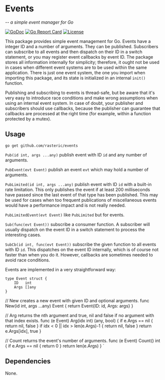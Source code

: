 # Events
*-- a simple event manager for Go*

[![GoDoc](https://godoc.org/github.com/rasteric/minidb/go?status.svg)](https://godoc.org/github.com/rasteric/events)
[![Go Report Card](https://goreportcard.com/badge/github.com/rasteric/minidb)](https://goreportcard.com/report/github.com/rasteric/events)
[![License](https://img.shields.io/badge/License-BSD%203--Clause-blue.svg)](https://opensource.org/licenses/BSD-3-Clause)

This package provides simple event management for Go. Events have a integer ID and a number of arguments. They can be published. Subscribers can subscribe to all events and then dispatch on their ID in a switch statement, or you may register event callbacks by event ID. The package stores all information internally for simplicity; therefore, it ought not be used in cases when different event systems are to be used within the same application. There is just one event system, the one you import when importing this package, and its state is initialized in an internal `init()` function.

Publishing and subscribing to events is thread-safe, but be aware that it's very easy to introduce race conditions and make wrong assumptions when using an internal event system. In case of doubt, your publisher and subscribers should use callbacks, because the publisher can guarantee that callbacks are processed at the right time (for example, within a function protected by a mutex).

## Usage

`go get github.com/rasteric/events`

`Pub(id int, args ...any)` publish event with ID `id` and any number of arguments.

`PubEvent(evt Event)` publish an event `evt` which may hold a number of arguments.

`PubLimited(id int, args ...any)` publish event with ID `id` with a built-in rate limitation. This only publishes the event if at least 200 milliseconds have passed since the last event of that type has been published. This may be used for cases when too frequent publications of miscellaneous events would have a performance impact and is not really needed.

`PubLimitedEvent(evt Event)` like `PubLimited` but for events.

`Sub(func(evt Event))` subscribe a consumer function. A subscriber will usually dispatch on the event ID in a switch statement to process the interesting cases.

`SubCb(id int, func(evt Event))` subscribe the given function to all events with ID `id`. This dispatches on the event ID internally, which is of course not faster than when you do it. However, callbacks are sometimes needed to avoid race conditions.

Events are implemented in a very straightforward way:

```
type Event struct {
	ID   int
	Args []any
}
```

// New creates a new event with given ID and optional arguments.
func New(id int, args ...any) Event {
	return Event{ID: id, Args: args}
}

// Arg returns the nth argument and true, nil and false if no argument with that index exists.
func (e Event) Arg(idx int) (any, bool) {
	if e.Args == nil {
		return nil, false
	}
	if idx < 0 || idx > len(e.Args)-1 {
		return nil, false
	}
	return e.Args[idx], true
}

// Count returns the event's number of arguments.
func (e Event) Count() int {
	if e.Args == nil {
		return 0
	}
	return len(e.Args)
}
`
## Dependencies

None.